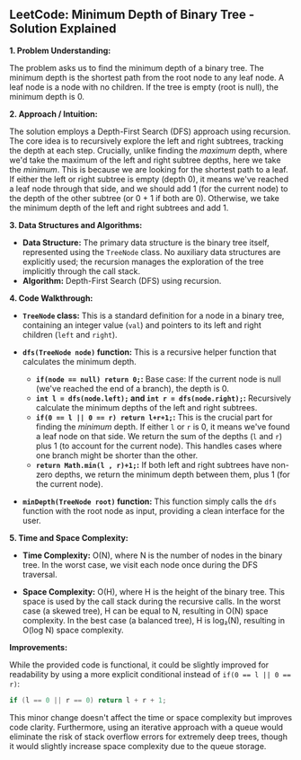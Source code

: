 ## LeetCode: Minimum Depth of Binary Tree - Solution Explained

**1. Problem Understanding:**

The problem asks us to find the minimum depth of a binary tree.  The minimum depth is the shortest path from the root node to any leaf node.  A leaf node is a node with no children.  If the tree is empty (root is null), the minimum depth is 0.


**2. Approach / Intuition:**

The solution employs a Depth-First Search (DFS) approach using recursion.  The core idea is to recursively explore the left and right subtrees, tracking the depth at each step.  Crucially, unlike finding the *maximum* depth, where we'd take the maximum of the left and right subtree depths, here we take the *minimum*. This is because we are looking for the shortest path to a leaf.  If either the left or right subtree is empty (depth 0), it means we've reached a leaf node through that side, and we should add 1 (for the current node) to the depth of the other subtree (or 0 + 1 if both are 0). Otherwise, we take the minimum depth of the left and right subtrees and add 1.


**3. Data Structures and Algorithms:**

* **Data Structure:** The primary data structure is the binary tree itself, represented using the `TreeNode` class.  No auxiliary data structures are explicitly used; the recursion manages the exploration of the tree implicitly through the call stack.
* **Algorithm:** Depth-First Search (DFS) using recursion.


**4. Code Walkthrough:**

* **`TreeNode` class:** This is a standard definition for a node in a binary tree, containing an integer value (`val`) and pointers to its left and right children (`left` and `right`).

* **`dfs(TreeNode node)` function:** This is a recursive helper function that calculates the minimum depth.
    * **`if(node == null) return 0;`:** Base case: If the current node is null (we've reached the end of a branch), the depth is 0.
    * **`int l = dfs(node.left);` and `int r = dfs(node.right);`:** Recursively calculate the minimum depths of the left and right subtrees.
    * **`if(0 == l || 0 == r) return l+r+1;`:** This is the crucial part for finding the *minimum* depth. If either `l` or `r` is 0, it means we've found a leaf node on that side. We return the sum of the depths (`l` and `r`) plus 1 (to account for the current node). This handles cases where one branch might be shorter than the other.
    * **`return Math.min(l , r)+1;`:** If both left and right subtrees have non-zero depths, we return the minimum depth between them, plus 1 (for the current node).

* **`minDepth(TreeNode root)` function:** This function simply calls the `dfs` function with the root node as input, providing a clean interface for the user.


**5. Time and Space Complexity:**

* **Time Complexity:** O(N), where N is the number of nodes in the binary tree.  In the worst case, we visit each node once during the DFS traversal.

* **Space Complexity:** O(H), where H is the height of the binary tree. This space is used by the call stack during the recursive calls. In the worst case (a skewed tree), H can be equal to N, resulting in O(N) space complexity. In the best case (a balanced tree), H is log₂(N), resulting in O(log N) space complexity.


**Improvements:**

While the provided code is functional, it could be slightly improved for readability by using a more explicit conditional instead of `if(0 == l || 0 == r)`:

```java
if (l == 0 || r == 0) return l + r + 1;
```

This minor change doesn't affect the time or space complexity but improves code clarity.  Furthermore, using an iterative approach with a queue would eliminate the risk of stack overflow errors for extremely deep trees, though it would slightly increase space complexity due to the queue storage.
